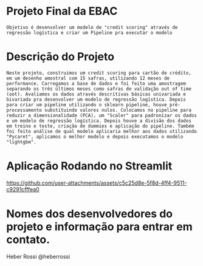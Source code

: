 # Projeto Final da EBAC
    Objetivo é desenvolver um modelo de "credit scoring" através de regressão logística e criar um Pipeline pra executar o modelo
# Descrição do Projeto
    Neste projeto, construimos um credit scoring para cartão de crédito, em um desenho amostral com 15 safras, utilizando 12 meses de performance. Carregamos a base de dados e foi feito uma amostragem separando os três últimos meses como safras de validação out of time (oot). Avaliamos os dados através descritivas básicas univariada e bivariada pra desenvolver um modelo de regressão logística. Depois para criar um pipeline utilizando o sklearn pipeline, houve pré-processamento substituindo valores nulos. Colocamos no pipeline para reduzir a dimensionalidade (PCA), um "Scaler" para padronizar os dados e um modelo de regressão logística. Depois houve a divisão dos dados em treino e teste, criação de dummies e aplicação do pipeline. Também foi feito análise de qual modelo aplicaria melhor aos dados utilizando "Pycaret", aplicamos o melhor modelo e depois executamos o modelo "lightgbm".

# Aplicação Rodando no Streamlit

https://github.com/user-attachments/assets/c5c25d8e-5f8d-4ff4-9511-c9291cfffea0

# Nomes dos desenvolvedores do projeto e informação para entrar em contato.

Heber Rossi
@heberrossi
